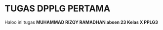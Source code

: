 <h1>TUGAS DPPLG PERTAMA</h1>
<p>Haloo ini tugas <b>MUHAMMAD RIZQY RAMADHAN<b/> absen 23 Kelas X PPLG3 </p>
